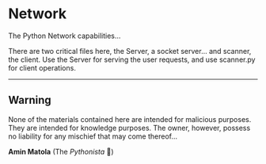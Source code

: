 # Network
The Python Network capabilities...

There are two critical files here, the Server, a socket server... and scanner, the client.
Use the Server for serving the user requests, and use scanner.py for client operations.

----------------------------------------------------------------------------

## Warning

None of the materials contained here are intended for malicious purposes.
They are intended for knowledge purposes.
The owner, however, possess no liability for any mischief that may come thereof...



 **Amin Matola**  (The _Pythonista_ :snake:)
